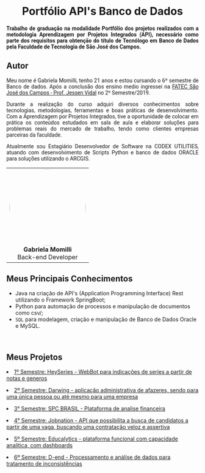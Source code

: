 <html>
<body>
  
 <h1 align="center"> Portfólio API's Banco de Dados</h1>  
  <h4 align="justify" style="font-family:roboto;"> Trabalho de graduação na modalidade Portfólio dos projetos realizados com a metodologia Aprendizagem por Projetos Integrados (API), necessário como parte dos requisitos para obtenção do título de Tecnólogo em Banco de Dados pela Faculdade de Tecnologia de São José dos Campos.</h4>
  
  <h2> Autor</h2>
  
  <p align="justify" style="font-family:roboto;"> Meu nome é Gabriela  Momilli, tenho 21 anos e estou cursando o 6º semestre de Banco de dados. Após a conclusão dos ensino medio ingressei na <a href="https://fatecsjc-prd.azurewebsites.net/">FATEC São José dos Campos - Prof. Jessen Vidal</a> no 2º Semestre/2019.</p>
  <p align="justify" style="font-family:roboto;"> Durante a realização do curso adquiri diversos conhecimentos sobre tecnologias, metodologias, ferramentas e boas práticas de desenvolvimento. Com a Aprendizagem por Projetos Integrados, tive a oportunidade de colocar em prática os conteúdos estudados em sala de aula e elaborar soluções para problemas reais do mercado de trabalho, tendo como clientes empresas parceiras da faculdade. </p>
  <p align="justify" style="font-family:roboto;"> Atualmente sou Estagiário Desenvolvedor de Software na CODEX UTILITIES, atuando com desenvolvimento de Scripts Python e banco de dados ORACLE para soluções utilizando o ARCGIS.</p>
  
  
  <table align="center">
   <tr>
    <td align="center"><img style="border-radius: 50%;" src="https://github.com/gabsmomilli/Portfolio/blob/main/55815856.jpg" width="200px;" alt=""/><br/><b>Gabriela Momilli</b></a>
      <br/>
      Back-end Developer
     </td>
   </tr>
  </table>
  


<h2> Meus Principais Conhecimentos</h2>
<ul>
    <li>Java na criação de API's (Application Programming Interface) Rest utilizando o Framework SpringBoot;</li>
    <li>Python para automação de processos e manipulação de documentos como csv/</code>;</li>
    <li><code>SQL</code> para modelagem, criação e manipulação de Banco de Dados Oracle e MySQL.</li>
    </ul></li>
  <br>
  </ul>


 <h2 > Meus Projetos</h2>
 
   <p align="justify" style="font-family:roboto;"><li><a href="https://github.com/gabsmomilli/portfolio/tree/main/1%20-%20HeySeries"> 1º Semestre: HeySeries - WebBot para indicações de series a partir de notas e generos</a></li></p>
   <p align="justify" style="font-family:roboto;"><li><a href="https://github.com/gabsmomilli/portfolio/tree/main/2%20-%20Darwing"> 2º Semestre: Darwing - aplicação administrativa de afazeres, sendo para uma única pessoa ou até mesmo para uma empresa</a></li></p>
   <p align="justify" style="font-family:roboto;"><li><a href="https://github.com/gabsmomilli/portfolio/tree/main/3%20-%20SPC"> 3° Semestre: SPC BRASIL - Plataforma de analise financeira</a></li></p>
   <p align="justify" style="font-family:roboto;"><li><a href="https://github.com/gabsmomilli/portfolio/tree/main/4%20-%20%20JobNation"> 4° Semestre: Jobnation - API que possibilita a busca de candidatos a partir de uma vaga, buscando uma contratação veloz e assertiva</a></li></p>
   <p align="justify" style="font-family:roboto;"><li><a href="https://github.com/gabsmomilli/portfolio/tree/main/5%20-%20Educalytics"> 5º Semestre: Educalytics - plataforma funcional com capacidade analítica, com dashboards</a></li></p>
   <p align="justify" style="font-family:roboto;"><li><a href="https://github.com/gabsmomilli/portfolio/tree/main/6%20-%20D-END"> 6º Semestre: D-end - Processamento e análise de dados para tratamento de inconsistências</a></li></p>


</body>
</html>
